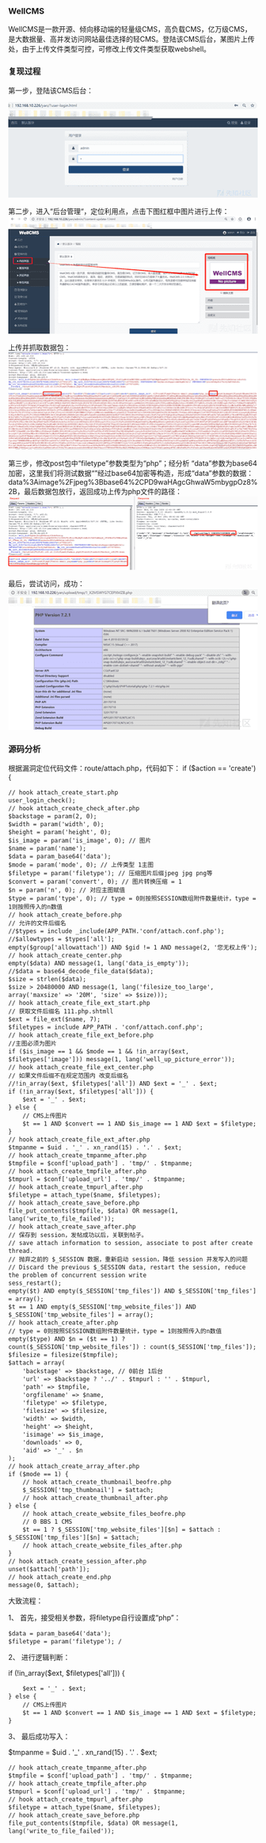 ### WellCMS ###
WellCMS是一款开源、倾向移动端的轻量级CMS，高负载CMS，亿万级CMS，是大数据量、高并发访问网站最佳选择的轻CMS。登陆该CMS后台，某图片上传处，由于上传文件类型可控，可修改上传文件类型获取webshell。
### 复现过程 ###
第一步，登陆该CMS后台：

![](WellCMS%202.0%20Beta3%20%E5%90%8E%E5%8F%B0%E4%BB%BB%E6%84%8F%E6%96%87%E4%BB%B6%E4%B8%8A%E4%BC%A0/70e34c3d033f885f6948a8fbc18c1bb5.png)

第二步，进入“后台管理“，定位利用点，点击下图红框中图片进行上传：
![](WellCMS%202.0%20Beta3%20%E5%90%8E%E5%8F%B0%E4%BB%BB%E6%84%8F%E6%96%87%E4%BB%B6%E4%B8%8A%E4%BC%A0/c06ea4b5ee31bac075041572d6906ca6.png)

上传并抓取数据包：
![](WellCMS%202.0%20Beta3%20%E5%90%8E%E5%8F%B0%E4%BB%BB%E6%84%8F%E6%96%87%E4%BB%B6%E4%B8%8A%E4%BC%A0/cd41890e7ee30da49aa453a757f072ce.png)

第三步，修改post包中“filetype”参数类型为“php”；经分析 “data”参数为base64加密，这里我们将测试数据“<?php phpinfo();?>”经过base64加密等构造，形成“data”参数的数据：data%3Aimage%2Fjpeg%3Bbase64%2CPD9waHAgcGhwaW5mbygpOz8%2B，最后数据包放行，返回成功上传为php文件的路径：
![](WellCMS%202.0%20Beta3%20%E5%90%8E%E5%8F%B0%E4%BB%BB%E6%84%8F%E6%96%87%E4%BB%B6%E4%B8%8A%E4%BC%A0/9c05c1a298aa17c4e062c9105c4c5e7c.png)

最后，尝试访问，成功：
![](WellCMS%202.0%20Beta3%20%E5%90%8E%E5%8F%B0%E4%BB%BB%E6%84%8F%E6%96%87%E4%BB%B6%E4%B8%8A%E4%BC%A0/6b73de10dd5792901b5fd4267c5e6afb.png)

### 源码分析 ###
根据漏洞定位代码文件：route/attach.php，代码如下：
if ($action == 'create') {

    // hook attach_create_start.php
    user_login_check();
    // hook attach_create_check_after.php
    $backstage = param(2, 0);
    $width = param('width', 0);
    $height = param('height', 0);
    $is_image = param('is_image', 0); // 图片
    $name = param('name');
    $data = param_base64('data');
    $mode = param('mode', 0); // 上传类型 1主图
    $filetype = param('filetype'); // 压缩图片后缀jpeg jpg png等
    $convert = param('convert', 0); // 图片转换压缩 = 1
    $n = param('n', 0); // 对应主图赋值
    $type = param('type', 0); // type = 0则按照SESSION数组附件数量统计，type = 1则按照传入的n数值
    // hook attach_create_before.php
    // 允许的文件后缀名
    //$types = include _include(APP_PATH.'conf/attach.conf.php');
    //$allowtypes = $types['all'];
    empty($group['allowattach']) AND $gid != 1 AND message(2, '您无权上传');
    // hook attach_create_center.php
    empty($data) AND message(1, lang('data_is_empty'));
    //$data = base64_decode_file_data($data);
    $size = strlen($data);
    $size > 20480000 AND message(1, lang('filesize_too_large', array('maxsize' => '20M', 'size' => $size)));
    // hook attach_create_file_ext_start.php
    // 获取文件后缀名 111.php.shtmll
    $ext = file_ext($name, 7);
    $filetypes = include APP_PATH . 'conf/attach.conf.php';
    // hook attach_create_file_ext_before.php
    //主图必须为图片
    if ($is_image == 1 && $mode == 1 && !in_array($ext, $filetypes['image'])) message(1, lang('well_up_picture_error'));
    // hook attach_create_file_ext_center.php
    // 如果文件后缀不在规定范围内 改变后缀名
    //!in_array($ext, $filetypes['all']) AND $ext = '_' . $ext;
    if (!in_array($ext, $filetypes['all'])) {
        $ext = '_' . $ext;
    } else {
        // CMS上传图片
        $t == 1 AND $convert == 1 AND $is_image == 1 AND $ext = $filetype;
    }
    // hook attach_create_file_ext_after.php
    $tmpanme = $uid . '_' . xn_rand(15) . '.' . $ext;
    // hook attach_create_tmpanme_after.php
    $tmpfile = $conf['upload_path'] . 'tmp/' . $tmpanme;
    // hook attach_create_tmpfile_after.php
    $tmpurl = $conf['upload_url'] . 'tmp/' . $tmpanme;
    // hook attach_create_tmpurl_after.php
    $filetype = attach_type($name, $filetypes);
    // hook attach_create_save_before.php
    file_put_contents($tmpfile, $data) OR message(1, lang('write_to_file_failed'));
    // hook attach_create_save_after.php
    // 保存到 session，发帖成功以后，关联到帖子。
    // save attach information to session, associate to post after create thread.
    // 抛弃之前的 $_SESSION 数据，重新启动 session，降低 session 并发写入的问题
    // Discard the previous $_SESSION data, restart the session, reduce the problem of concurrent session write
    sess_restart();
    empty($t) AND empty($_SESSION['tmp_files']) AND $_SESSION['tmp_files'] = array();
    $t == 1 AND empty($_SESSION['tmp_website_files']) AND $_SESSION['tmp_website_files'] = array();
    // hook attach_create_after.php
    // type = 0则按照SESSION数组附件数量统计，type = 1则按照传入的n数值
    empty($type) AND $n = ($t == 1) ? count($_SESSION['tmp_website_files']) : count($_SESSION['tmp_files']);
    $filesize = filesize($tmpfile);
    $attach = array(
        'backstage' => $backstage, // 0前台 1后台
        'url' => $backstage ? '../' . $tmpurl : '' . $tmpurl,
        'path' => $tmpfile,
        'orgfilename' => $name,
        'filetype' => $filetype,
        'filesize' => $filesize,
        'width' => $width,
        'height' => $height,
        'isimage' => $is_image,
        'downloads' => 0,
        'aid' => '_' . $n
    );
    // hook attach_create_array_after.php
    if ($mode == 1) {
        // hook attach_create_thumbnail_beofre.php
        $_SESSION['tmp_thumbnail'] = $attach;
        // hook attach_create_thumbnail_after.php
    } else {
        // hook attach_create_website_files_beofre.php
        // 0 BBS 1 CMS
        $t == 1 ? $_SESSION['tmp_website_files'][$n] = $attach : $_SESSION['tmp_files'][$n] = $attach;
        // hook attach_create_website_files_after.php
    }
    // hook attach_create_session_after.php
    unset($attach['path']);
    // hook attach_create_end.php
    message(0, $attach);


大致流程：

1、 首先，接受相关参数，将filetype自行设置成“php”：

    $data = param_base64('data');
    $filetype = param('filetype'); /

2、 进行逻辑判断：

if (!in_array($ext, $filetypes['all'])) {

        $ext = '_' . $ext;
    } else {
        // CMS上传图片
        $t == 1 AND $convert == 1 AND $is_image == 1 AND $ext = $filetype;
    }
3、 最后成功写入：

$tmpanme = $uid . '_' . xn_rand(15) . '.' . $ext;

    // hook attach_create_tmpanme_after.php
    $tmpfile = $conf['upload_path'] . 'tmp/' . $tmpanme;
    // hook attach_create_tmpfile_after.php
    $tmpurl = $conf['upload_url'] . 'tmp/' . $tmpanme;
    // hook attach_create_tmpurl_after.php
    $filetype = attach_type($name, $filetypes);
    // hook attach_create_save_before.php
    file_put_contents($tmpfile, $data) OR message(1, lang('write_to_file_failed'));